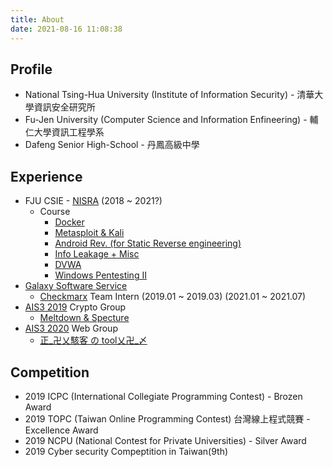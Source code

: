 ```yaml
---
title: About
date: 2021-08-16 11:08:38
---
```


## Profile

* National Tsing-Hua University (Institute of Information Security) - 清華大學資訊安全研究所
* Fu-Jen University (Computer Science and Information Enfineering) - 輔仁大學資訊工程學系
* Dafeng Senior High-School - 丹鳳高級中學

## Experience

* FJU CSIE - [NISRA](https://www.nisra.net/) (2018 ~ 2021?)
	* Course
		* [Docker](https://slides.com/halloworld/deck)
		* [Metasploit & Kali](https://slides.com/halloworld/kali-metasploit)
		* [Android Rev. (for Static Reverse engineering)](https://slides.com/halloworld/deck-04fafb)
		* [Info Leakage + Misc](https://slides.com/halloworld/nisra2020-enlightened-info-leakage)
		* [DVWA](https://slides.com/halloworld/deck-6d15a6)
		* [Windows Pentesting II](https://slides.com/halloworld/deck-7b3a82)
* [Galaxy Software Service](https://www.gss.com.tw/)
	* [Checkmarx](https://www.gss.com.tw/checkmarx) Team Intern (2019.01 ~ 2019.03) (2021.01 ~ 2021.07)
* [AIS3 2019](https://ais3.org/2019/) Crypto Group
	* [Meltdown & Specture](https://drive.google.com/open?id=1RYWHBgOBpFXlzyJ-e-SSR59R6rYbE7l1)
* [AIS3 2020](https://ais3.org/2020/) Web Group
	* [正_卍乂駭客 の tool乂卍_〆](https://drive.google.com/file/d/1owOJgHalxHMk_s3LNIqIiBy7soUMYYoN/view)

## Competition

* 2019 ICPC (International Collegiate Programming Contest) - Brozen Award
* 2019 TOPC (Taiwan Online Programming Contest) 台灣線上程式競賽 - Excellence Award
* 2019 NCPU (National Contest for Private Universities) - Silver Award
* 2019 Cyber security Compeptition in Taiwan(9th)

